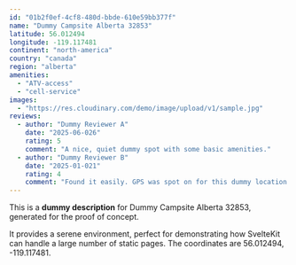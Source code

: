 ```yaml
---
id: "01b2f0ef-4cf8-480d-bbde-610e59bb377f"
name: "Dummy Campsite Alberta 32853"
latitude: 56.012494
longitude: -119.117481
continent: "north-america"
country: "canada"
region: "alberta"
amenities:
  - "ATV-access"
  - "cell-service"
images:
  - "https://res.cloudinary.com/demo/image/upload/v1/sample.jpg"
reviews:
  - author: "Dummy Reviewer A"
    date: "2025-06-026"
    rating: 5
    comment: "A nice, quiet dummy spot with some basic amenities."
  - author: "Dummy Reviewer B"
    date: "2025-01-021"
    rating: 4
    comment: "Found it easily. GPS was spot on for this dummy location."
---
```


This is a **dummy description** for Dummy Campsite Alberta 32853, generated for the proof of concept.

It provides a serene environment, perfect for demonstrating how SvelteKit can handle a large number of static pages. The coordinates are 56.012494, -119.117481.
